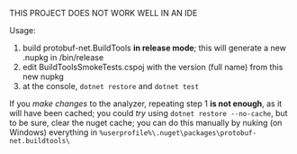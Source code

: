 ﻿THIS PROJECT DOES NOT WORK WELL IN AN IDE

Usage:

1. build protobuf-net.BuildTools **in release mode**; this will generate a new .nupkg in /bin/release
2. edit BuildToolsSmokeTests.cspoj with the version (full name) from this new nupkg
3. at the console, `dotnet restore` and `dotnet test`

If you *make changes* to the analyzer, repeating step 1 **is not enough**, as it will have been cached;
you could *try* using `dotnet restore --no-cache`, but to be sure, clear the nuget cache; you can do this
manually by nuking (on Windows) everything in `%userprofile%\.nuget\packages\protobuf-net.buildtools\`